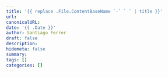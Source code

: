 ```yaml
---
title: '{{ replace .File.ContentBaseName `-` ` ` | title }}'
url:
canonicalURL:
date: '{{ .Date }}'
author: Santiago Ferrer
draft: false
description: 
hidemeta: false
summary:
tags: []
categories: []
---
```

